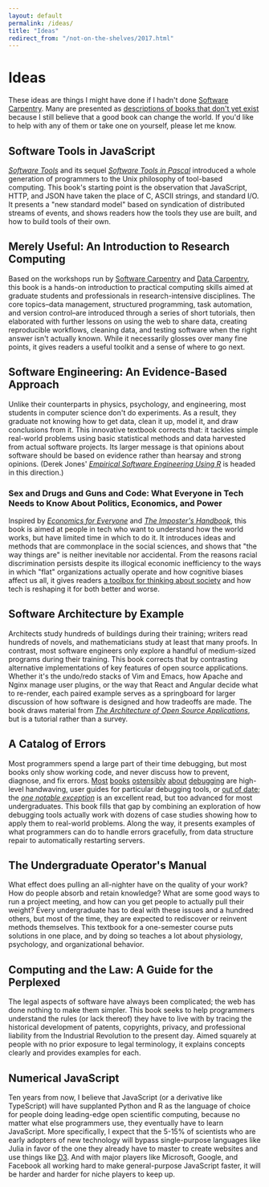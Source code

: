 ```yaml
---
layout: default
permalink: /ideas/
title: "Ideas"
redirect_from: "/not-on-the-shelves/2017.html"
---
```


# Ideas

These ideas are things I might have done if I hadn't done [Software Carpentry](http://carpentries.org).
Many are presented as [descriptions of books that don't yet exist]({{site.github.url}}/not-on-the-shelves/)
because I still believe that a good book can change the world.
If you'd like to help with any of them or take one on yourself, please let me know.

## Software Tools in JavaScript

*[Software Tools](http://www.amazon.com/Software-Tools-Brian-W-Kernighan/dp/020103669X/)*
and its sequel *[Software Tools in Pascal](http://www.amazon.com/Software-Tools-Pascal-Brian-Kernighan/dp/0201103427/)*
introduced a whole generation of programmers to the Unix philosophy of tool-based computing.
This book's starting point is the observation that JavaScript, HTTP, and JSON have taken the place of C, ASCII strings, and standard I/O.
It presents a "new standard model" based on syndication of distributed streams of events,
and shows readers how the tools they use are built,
and how to build tools of their own.

## Merely Useful: An Introduction to Research Computing

Based on the workshops run by [Software Carpentry](http://software-carpentry.org) and [Data Carpentry](http://datacarpentry.org),
this book is a hands-on introduction to practical computing skills
aimed at graduate students and professionals in research-intensive disciplines.
The core topics–data management, structured programming, task automation, and version control–are introduced
through a series of short tutorials,
then elaborated with further lessons on using the web to share data,
creating reproducible workflows,
cleaning data,
and testing software when the right answer isn't actually known.
While it necessarily glosses over many fine points,
it gives readers a useful toolkit and a sense of where to go next.

## Software Engineering: An Evidence-Based Approach

Unlike their counterparts in physics, psychology, and engineering,
most students in computer science don't do experiments.
As a result,
they graduate not knowing how to get data,
clean it up,
model it,
and draw conclusions from it.
This innovative textbook corrects that:
it tackles simple real-world problems using basic statistical methods
and data harvested from actual software projects.
Its larger message is that opinions about software should be based on evidence
rather than hearsay and strong opinions.
(Derek Jones' *[Empirical Software Engineering Using R](http://www.knosof.co.uk/ESEUR/)*
is headed in this direction.)

### Sex and Drugs and Guns and Code: What Everyone in Tech Needs to Know About Politics, Economics, and Power

Inspired by
*[Economics for Everyone](https://www.amazon.com/Economics-Everyone-Second-Short-Capitalism/dp/0745335780/)*
and
*[The Imposter's Handbook](https://bigmachine.io/products/the-imposters-handbook)*,
this book is aimed at people in tech who want to understand how the world works,
but have limited time in which to do it.
It introduces ideas and methods that are commonplace in the social sciences,
and shows that "the way things are" is neither inevitable nor accidental.
From the reasons racial discrimination persists despite its illogical economic inefficiency
to the ways in which "flat" organizations actually operate and how cognitive biases affect us all,
it gives readers [a toolbox for thinking about society]({{site.github.url}}/reading/)
and how tech is reshaping it for both better and worse.

## Software Architecture by Example

Architects study hundreds of buildings during their training;
writers read hundreds of novels,
and mathematicians study at least that many proofs.
In contrast,
most software engineers only explore a handful of medium-sized programs during their training.
This book corrects that by contrasting alternative implementations of key features of open source applications.
Whether it's the undo/redo stacks of Vim and Emacs,
how Apache and Nginx manage user plugins,
or the way that React and Angular decide what to re-render,
each paired example serves as a springboard for larger discussion of how software is designed
and how tradeoffs are made.
The book draws material from *[The Architecture of Open Source Applications](http://aosabook.org)*,
but is a tutorial rather than a survey.

## A Catalog of Errors

Most programmers spend a large part of their time debugging,
but most books only show working code,
and never discuss how to prevent, diagnose, and fix errors.
[Most](http://www.amazon.com/Debugging-Indispensable-Software-Hardware-Problems/dp/0814474578/)
[books](http://www.amazon.com/Debugging-Thinking-Multidisciplinary-Approach-Technologies/dp/1555583075/)
[ostensibly](http://www.amazon.com/Debug-It-Prevent-Pragmatic-Programmers/dp/193435628X/)
[about](http://www.amazon.com/The-Developers-Guide-Debugging-Edition/dp/1470185520/)
[debugging](http://www.amazon.com/The-Art-Debugging-GDB-Eclipse/dp/1593271743/)
are high-level handwaving,
user guides for particular debugging tools,
or [out of date](http://www.amazon.com/Find-Bug-Book-Incorrect-Programs/dp/0321223918/);
the *[one notable exception](http://www.amazon.com/Why-Programs-Fail-Second-Edition/dp/0123745152/)*
is an excellent read,
but too advanced for most undergraduates.
This book fills that gap by combining an exploration of how debugging tools actually work
with dozens of case studies showing how to apply them to real-world problems.
Along the way,
it presents examples of what programmers can do to handle errors gracefully,
from data structure repair to automatically restarting servers.

## The Undergraduate Operator's Manual

What effect does pulling an all-nighter have on the quality of your work?
How do people absorb and retain knowledge?
What are some good ways to run a project meeting,
and how can you get people to actually pull their weight?
Every undergraduate has to deal with these issues and a hundred others,
but most of the time,
they are expected to rediscover or reinvent methods themselves.
This textbook for a one-semester course puts solutions in one place,
and by doing so teaches a lot about physiology, psychology, and organizational behavior.

## Computing and the Law: A Guide for the Perplexed

The legal aspects of software have always been complicated;
the web has done nothing to make them simpler.
This book seeks to help programmers understand the rules (or lack thereof)
they have to live with
by tracing the historical development of patents, copyrights, privacy, and professional liability
from the Industrial Revolution to the present day.
Aimed squarely at people with no prior exposure to legal terminology,
it explains concepts clearly and provides examples for each.

## Numerical JavaScript

Ten years from now,
I believe that JavaScript (or a derivative like TypeScript)
will have supplanted Python and R
as the language of choice for people doing leading-edge open scientific computing,
because no matter what else programmers use,
they eventually have to learn JavaScript.
More specifically,
I expect that the 5-15% of scientists who are early adopters of new technology
will bypass single-purpose languages like Julia
in favor of the one they already have to master
to create websites and use things like [D3](https://d3js.org/).
And with major players like Microsoft, Google, and Facebook all working hard
to make general-purpose JavaScript faster,
it will be harder and harder for niche players to keep up.
